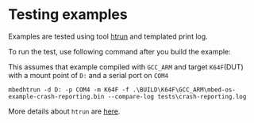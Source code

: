 # Testing examples

Examples are tested using tool [htrun](https://github.com/ARMmbed/mbed-os-tools/tree/master/packages/mbed-host-tests) and templated print log. 

To run the test, use following command after you build the example:

This assumes that example compiled with `GCC_ARM` and target `K64F`(DUT) with a mount point of `D:` and a serial port on `COM4`

```
mbedhtrun -d D: -p COM4 -m K64F -f .\BUILD\K64F\GCC_ARM\mbed-os-example-crash-reporting.bin --compare-log tests\crash-reporting.log
```


More details about `htrun` are [here](https://github.com/ARMmbed/mbed-os-tools/tree/master/packages/mbed-host-tests#testing-mbed-os-examples).

